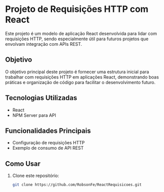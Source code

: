 # Projeto de Requisições HTTP com React

Este projeto é um modelo de aplicação React desenvolvida para lidar com requisições HTTP, sendo especialmente útil para futuros projetos que envolvam integração com APIs REST.

## Objetivo

O objetivo principal deste projeto é fornecer uma estrutura inicial para trabalhar com requisições HTTP em aplicações React, demonstrando boas práticas e organização de código para facilitar o desenvolvimento futuro.

## Tecnologias Utilizadas

- React
- NPM Server para API

## Funcionalidades Principais

- Configuração de requisições HTTP
- Exemplo de consumo de API REST

## Como Usar

1. Clone este repositório:

   ```bash
   git clone https://github.com/RobsonFe/ReactRequisicoes.git
